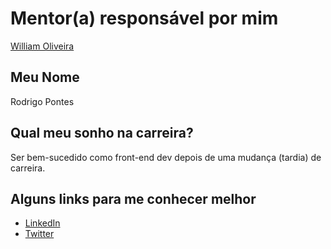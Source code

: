 # Mentor(a) responsável por mim

[William Oliveira](/profiles/mentors/profiles/william_oliveira.md)

## Meu Nome

Rodrigo Pontes

## Qual meu sonho na carreira?

Ser bem-sucedido como front-end dev depois de uma mudança (tardia) de carreira.

## Alguns links para me conhecer melhor

- [LinkedIn](https://br.linkedin.com/in/rodrigohgpontes)
- [Twitter](twitter.com/sousoneca)
